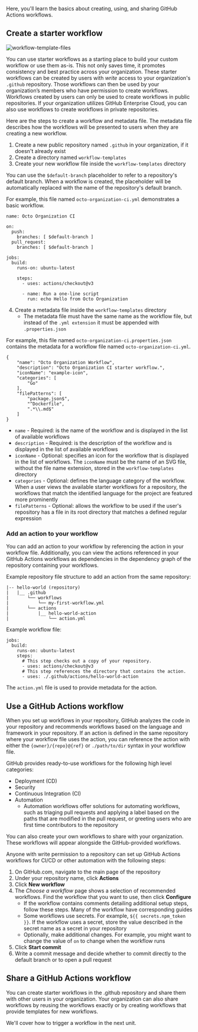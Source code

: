 Here, you'll learn the basics about creating, using, and sharing GitHub Actions workflows.

## Create a starter workflow

![workflow-template-files](https://user-images.githubusercontent.com/6351798/193735008-0a72ccaa-0954-4076-afc4-3e5336c5601a.png)

You can use starter workflows as a starting place to build your custom workflow or use them as-is. This not only saves time, it promotes consistency and best practice across your organization. These starter workflows can be created by users with *write* access to your organization's `.github` repository. Those workflows can then be used by your organization’s members who have permission to create workflows. Workflows created by users can only be used to create workflows in public repositories. If your organization utilizes GitHub Enterprise Cloud, you can also use workflows to create workflows in private repositories.

Here are the steps to create a workflow and metadata file. The metadata file describes how the workflows will be presented to users when they are creating a new workflow.
1. Create a new public repository named `.github` in your organization, if it doesn't already exist
2. Create a directory named `workflow-templates`
3. Create your new workflow file inside the `workflow-templates` directory

You can use the `$default-branch` placeholder to refer to a repository's default branch. When a workflow is created, the placeholder will be automatically replaced with the name of the repository's default branch.

For example, this file named `octo-organization-ci.yml` demonstrates a basic workflow.

```
name: Octo Organization CI

on:
  push:
    branches: [ $default-branch ]
  pull_request:
    branches: [ $default-branch ]

jobs:
  build:
    runs-on: ubuntu-latest

    steps:
      - uses: actions/checkout@v3

      - name: Run a one-line script
        run: echo Hello from Octo Organization
```

4. Create a metadata file inside the `workflow-templates` directory
   - The metadata file must have the same name as the workflow file, but instead of the `.yml extension` it must be appended with `.properties.json`

For example, this file named `octo-organization-ci.properties.json` contains the metadata for a workflow file named `octo-organization-ci.yml`.

```
{
    "name": "Octo Organization Workflow",
    "description": "Octo Organization CI starter workflow.",
    "iconName": "example-icon",
    "categories": [
        "Go"
    ],
    "filePatterns": [
        "package.json$",
        "^Dockerfile",
        ".*\\.md$"
    ]
}
```

- `name` - Required: is the name of the workflow and is displayed in the list of available workflows
- `description` - Required: is the description of the workflow and is displayed in the list of available workflows
- `iconName` - Optional: specifies an icon for the workflow that is displayed in the list of workflows. The `iconName` must be the name of an SVG file, without the file name extension, stored in the `workflow-templates` directory
- `categories` - Optional: defines the language category of the workflow. When a user views the available starter workflows for a repository, the workflows that match the identified language for the project are featured more prominently
- `filePatterns` - Optional: allows the workflow to be used if the user's repository has a file in its root directory that matches a defined regular expression

### Add an action to your workflow

You can add an action to your workflow by referencing the action in your workflow file. Additionally, you can view the actions referenced in your GitHub Actions workflows as dependencies in the dependency graph of the repository containing your workflows.

Example repository file structure to add an action from the same repository:

```
|-- hello-world (repository)
|   |__ .github
|       └── workflows
|           └── my-first-workflow.yml
|       └── actions
|           |__ hello-world-action
|               └── action.yml
```

Example workflow file:

```
jobs:
  build:
    runs-on: ubuntu-latest
    steps:
      # This step checks out a copy of your repository.
      - uses: actions/checkout@v3
      # This step references the directory that contains the action.
      - uses: ./.github/actions/hello-world-action
```

The `action.yml` file is used to provide metadata for the action.

## Use a GitHub Actions workflow

When you set up workflows in your repository, GitHub analyzes the code in your repository and recommends workflows based on the language and framework in your repository. If an action is defined in the same repository where your workflow file uses the action, you can reference the action with either the ‌`{owner}/{repo}@{ref}` or `./path/to/dir` syntax in your workflow file.

GitHub provides ready-to-use workflows for the following high level categories:

- Deployment (CD)
- Security
- Continuous Integration (CI)
- Automation
  - Automation workflows offer solutions for automating workflows, such as triaging pull requests and applying a label based on the paths that are modified in the pull request, or greeting users who are first time contributors to the repository

You can also create your own workflows to share with your organization. These workflows will appear alongside the GitHub-provided workflows.

Anyone with write permission to a repository can set up GitHub Actions workflows for CI/CD or other automation with the following steps:
1. On GitHub.com, navigate to the main page of the repository
2. Under your repository name, click **Actions**
3. Click **New workflow**
4. The *Choose a workflow* page shows a selection of recommended workflows. Find the workflow that you want to use, then click **Configure**
   - If the workflow contains comments detailing additional setup steps, follow these steps. Many of the workflow have corresponding guides
   - Some workflows use secrets. For example, `${{ secrets.npm_token }}`. If the workflow uses a secret, store the value described in the secret name as a secret in your repository
   - Optionally, make additional changes. For example, you might want to change the value of `on` to change when the workflow runs
5. Click **Start commit**
6. Write a commit message and decide whether to commit directly to the default branch or to open a pull request

## Share a GitHub Actions workflow

You can create starter workflows in the .github repository and share them with other users in your organization. Your organization can also share workflows by reusing the workflows exactly or by creating workflows that provide templates for new workflows.

We'll cover how to trigger a workflow in the next unit.
